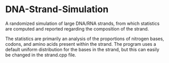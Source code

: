 # DNA-Strand-Simulation

A randomized simulation of large DNA/RNA strands, from which statistics are computed and reported regarding the composition of the strand.

The statistics are primarily an analysis of the proportions of nitrogen bases, codons, and amino acids present within the strand. The program uses a default uniform distribution for the bases in the strand, but this can easily be changed in the strand.cpp file.
